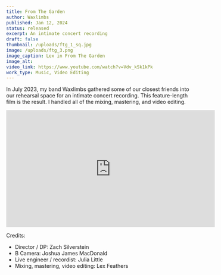 ```yaml
---
title: From The Garden
author: Waxlimbs
published: Jan 12, 2024
status: released
excerpt: An intimate concert recording
draft: false
thumbnail: /uploads/ftg_1_sq.jpg
image: /uploads/ftg_3.png
image_caption: Lex in From The Garden
image_alt:
video_link: https://www.youtube.com/watch?v=Vdv_kSk1kPk
work_type: Music, Video Editing
---
```

In July 2023, my band Waxlimbs gathered some of our closest friends into our rehearsal space for an intimate concert recording. This feature-length film is the result. I handled all of the mixing, mastering, and video editing.

<iframe width="560" height="315" src="https://www.youtube.com/embed/Vdv_kSk1kPk?si=KDVEBpdWS1ZdM1Xl" title="YouTube video player" frameborder="0" allow="accelerometer; autoplay; clipboard-write; encrypted-media; gyroscope; picture-in-picture; web-share" referrerpolicy="strict-origin-when-cross-origin" allowfullscreen></iframe>

Credits:
- Director / DP: Zach Silverstein
- B Camera: Joshua James MacDonald
- Live engineer / recordist: Julia Little
- Mixing, mastering, video editing: Lex Feathers
